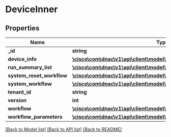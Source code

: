 # DeviceInner

## Properties
Name | Type | Description | Notes
------------ | ------------- | ------------- | -------------
**_id** | **string** |  | [optional] 
**device_info** | [**\cisco\com\dnac\v1\api\client\model\DeviceInnerDeviceInfo**](DeviceInnerDeviceInfo.md) |  | [optional] 
**run_summary_list** | [**\cisco\com\dnac\v1\api\client\model\DeviceInnerRunSummaryList[]**](DeviceInnerRunSummaryList.md) |  | [optional] 
**system_reset_workflow** | [**\cisco\com\dnac\v1\api\client\model\DeviceInnerSystemResetWorkflow**](DeviceInnerSystemResetWorkflow.md) |  | [optional] 
**system_workflow** | [**\cisco\com\dnac\v1\api\client\model\DeviceInnerSystemResetWorkflow**](DeviceInnerSystemResetWorkflow.md) |  | [optional] 
**tenant_id** | **string** |  | [optional] 
**version** | **int** |  | [optional] 
**workflow** | [**\cisco\com\dnac\v1\api\client\model\DeviceInnerSystemResetWorkflow**](DeviceInnerSystemResetWorkflow.md) |  | [optional] 
**workflow_parameters** | [**\cisco\com\dnac\v1\api\client\model\DeviceInnerWorkflowParameters**](DeviceInnerWorkflowParameters.md) |  | [optional] 

[[Back to Model list]](../README.md#documentation-for-models) [[Back to API list]](../README.md#documentation-for-api-endpoints) [[Back to README]](../README.md)


